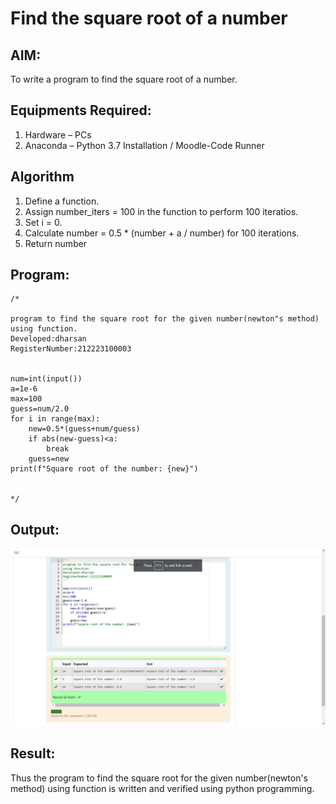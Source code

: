 # Find the square root of a number

## AIM:
To write a program to find the square root of a number.

## Equipments Required:
1. Hardware – PCs
2. Anaconda – Python 3.7 Installation / Moodle-Code Runner

## Algorithm
1. Define a function.
2. Assign number_iters = 100 in the function to perform 100 iteratios.
3. Set i = 0.
4. Calculate  number = 0.5 * (number + a / number) for 100 iterations.
5. Return number

## Program:
```
/*

program to find the square root for the given number(newton"s method) 
using function.
Developed:dharsan
RegisterNumber:212223100003


num=int(input())
a=1e-6
max=100
guess=num/2.0
for i in range(max):
    new=0.5*(guess+num/guess)
    if abs(new-guess)<a:
        break
    guess=new
print(f"Square root of the number: {new}")
    
 
*/
```

## Output:
![Alt text](<Screenshot (66).png>)


## Result:
Thus the program to find the square root for the given number(newton's method) using function is written and verified using python programming.
